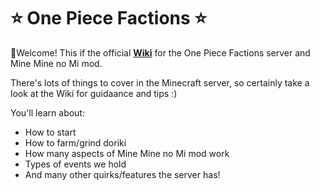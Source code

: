 # ⭐ One Piece Factions ⭐
🎉Welcome! This if the official **[Wiki](https://github.com/Saajitaro/One-Piece-Factions/wiki)** for the One Piece Factions server and Mine Mine no Mi mod.

There's lots of things to cover in the Minecraft server, so certainly take a look at the Wiki for guidaance and tips :)

You'll learn about:
- How to start
- How to farm/grind doriki
- How many aspects of Mine Mine no Mi mod work
- Types of events we hold
- And many other quirks/features the server has!
